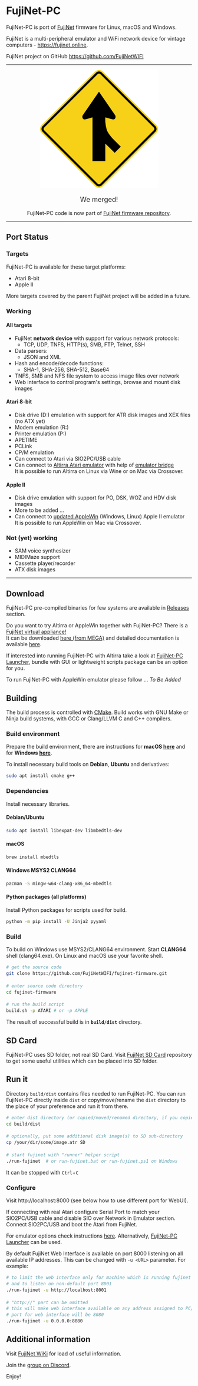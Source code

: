 FujiNet-PC   
===========

FujiNet-PC is port of [FujiNet](https://github.com/FujiNetWIFI) firmware for Linux, macOS and Windows.

FujiNet is a multi-peripheral emulator and WiFi network device for vintage computers - https://fujinet.online.

FujiNet project on GitHub https://github.com/FujiNetWIFI

-------------------------------------------------------------------

<div style="text-align: center;">
<p><img src="merge.png" alt="Merge Sign"></img></p>
<p style="font-size: large;">We merged!</p>
<p>FujiNet-PC code is now part of <a href="https://github.com/FujiNetWIFI/fujinet-firmware">FujiNet firmware repository</a>.</p>
</div>  


-------------------------------------------------------------------

## Port Status

### Targets

FujiNet-PC is available for these target platforms:

- Atari 8-bit
- Apple II

More targets covered by the parent FujiNet project will be added in a future.

### Working

#### All targets

- FujiNet **network device** with support for various network protocols:
  - TCP, UDP, TNFS, HTTP(s), SMB, FTP, Telnet, SSH
- Data parsers:
  - JSON and XML
- Hash and encode/decode functions:
  - SHA-1, SHA-256, SHA-512, Base64
- TNFS, SMB and NFS file system to access image files over network
- Web interface to control program's settings, browse and mount disk images

#### Atari 8-bit

- Disk drive (D:) emulation with support for ATR disk images and XEX files (no ATX yet)
- Modem emulation (R:)
- Printer emulation (P:)
- APETIME
- PCLink
- CP/M emulation
- Can connect to Atari via SIO2PC/USB cable
- Can connect to [Altirra Atari emulator](https://virtualdub.org/altirra.html) with help of [emulator bridge](https://github.com/FujiNetWIFI/fujinet-emulator-bridge)<br>
  It is possible to run Altirra on Linux via Wine or on Mac via Crossover.

#### Apple II

- Disk drive emulation with support for PO, DSK, WOZ and HDV disk images
- More to be added ...
- Can connect to [updated AppleWin](https://github.com/FujiNetWIFI/AppleWin) (Windows, Linux) Apple II emulator<br>
  It is possible to run AppleWin on Mac via Crossover.

### Not (yet) working

- SAM voice synthesizer
- MIDIMaze support
- Cassette player/recorder
- ATX disk images

-------------------------------------------------------------------

## Download

FujiNet-PC pre-compiled binaries for few systems are available in [Releases](https://github.com/FujiNetWIFI/fujinet-pc/releases) section.

Do you want to try Altirra or AppleWin together with FujiNet-PC? There is a [FujiNet virtual appliance!](https://github.com/FujiNetWIFI/fujinet-vm)<br>
It can be downloaded [here (from MEGA)](http://go.atariorbit.org/virtual) and detailed documentation is available [here](https://fujinet-vm.readthedocs.io/). 

If interested into running FujiNet-PC with Altirra take a look at [FujiNet-PC Launcher](https://github.com/a8jan/fujinet-pc-launcher), bundle with GUI or lightweight scripts package can be an option for you.

To run FujiNet-PC with AppleWin emulator please follow ... *To Be Added*

## Building

The build process is controlled with [CMake](https://cmake.org/). Build works with GNU Make or Ninja build systems, with GCC or Clang/LLVM C and C++ compilers.

### Build environment

Prepare the build environment, there are instructions for **macOS [here](macOS.md)** and for **Windows [here](Windows.md)**.

To install necessary build tools on **Debian**, **Ubuntu** and derivatives:

```sh
sudo apt install cmake g++
```

### Dependencies

Install necessary libraries.

#### Debian/Ubuntu

```sh
sudo apt install libexpat-dev libmbedtls-dev
```

#### macOS

```sh
brew install mbedtls
```

#### Windows MSYS2 CLANG64

```sh
pacman -S mingw-w64-clang-x86_64-mbedtls
```

#### Python packages (all platforms)

Install Python packages for scripts used for build.

```sh
python -m pip install -U Jinja2 pyyaml
```

### Build

To build on Windows use MSYS2/CLANG64 environment. Start **CLANG64** shell (clang64.exe). On Linux and macOS use your favorite shell.

```sh
# get the source code
git clone https://github.com/FujiNetWIFI/fujinet-firmware.git

# enter source code directory
cd fujinet-firmware

# run the build script
build.sh -p ATARI # or -p APPLE

```

The result of successful build is in **`build/dist`** directory.

## SD Card

FujiNet-PC uses SD folder, not real SD Card. Visit [FujiNet SD Card](https://github.com/FujiNetWIFI/fujinet-sd-card) repository to get some useful utilities which can be placed into SD folder.


## Run it

Directory `build/dist` contains files needed to run FujiNet-PC. You can run FujiNet-PC directly inside `dist` or copy/move/rename the `dist` directory to the place of your preference and run it from there.

```sh
# enter dist directory (or copied/moved/renamed directory, if you copied/moved/...), must be inside
cd build/dist

# optionally, put some additional disk image(s) to SD sub-directory
cp /your/dir/some/image.atr SD

# start fujinet with "runner" helper script
./run-fujinet  # or run-fujinet.bat or run-fujinet.ps1 on Windows
```

It can be stopped with `Ctrl`+`C`

### Configure

Visit http://localhost:8000 (see below how to use different port for WebUI).

If connecting with real Atari configure Serial Port to match your SIO2PC/USB cable and disable SIO over Network in Emulator section. Connect SIO2PC/USB and boot the Atari from FujiNet.

For emulator options check instructions [here](https://github.com/FujiNetWIFI/fujinet-emulator-bridge). Alternatively, [FujiNet-PC Launcher](https://github.com/a8jan/fujinet-pc-launcher) can be used.

By default FujiNet Web Interface is available on port 8000 listening on all available IP addresses. This can be changed with `-u <URL>` parameter. For example:

```sh
# to limit the web interface only for machine which is running fujinet 
# and to listen on non-default port 8001
./run-fujinet -u http://localhost:8001

# "http://" part can be omitted
# this will make web interface available on any address assigned to PC/Mac/RPi
# port for web interface will be 8080
./run-fujinet -u 0.0.0.0:8080
```

## Additional information

Visit [FujiNet WiKi](https://github.com/FujiNetWIFI/fujinet-firmware/wiki) for load of useful information.

Join the [group on Discord](https://discord.gg/7MfFTvD).

Enjoy!
